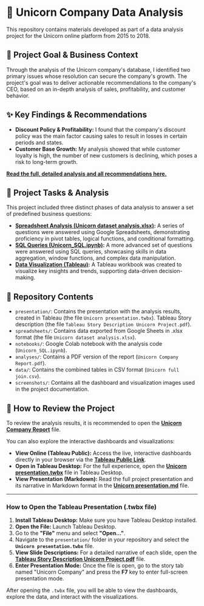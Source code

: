 # 🦄 Unicorn Company Data Analysis

This repository contains materials developed as part of a data analysis project for the Unicorn online platform from 2015 to 2018.

## 🎯 Project Goal & Business Context

Through the analysis of the Unicorn company's database, I identified two primary issues whose resolution can secure the company's growth. The project's goal was to deliver actionable recommendations to the company's CEO, based on an in-depth analysis of sales, profitability, and customer behavior.

## ✨ Key Findings & Recommendations

* **Discount Policy & Profitability:** I found that the company's discount policy was the main factor causing sales to result in losses in certain periods and states.
* **Customer Base Growth:** My analysis showed that while customer loyalty is high, the number of new customers is declining, which poses a risk to long-term growth.

**[Read the full, detailed analysis and all recommendations here.](analyses/Report.md)**

## 📝 Project Tasks & Analysis

This project included three distinct phases of data analysis to answer a set of predefined business questions:

* **[Spreadsheet Analysis (Unicorn dataset analysis.xlsx)](spreadsheets/README.md):** A series of questions were answered using Google Spreadsheets, demonstrating proficiency in pivot tables, logical functions, and conditional formatting.
* **[SQL Queries (Unicorn_SQL.ipynb)](notebooks/README.md):** A more advanced set of questions were answered using SQL queries, showcasing skills in data aggregation, window functions, and complex data manipulation.
* **[Data Visualization (Tableau)](presentation/Unicorn%20presentation.twbx):** A Tableau workbook was created to visualize key insights and trends, supporting data-driven decision-making.

## 📁 Repository Contents

* `presentation/`: Contains the presentation with the analysis results, created in Tableau (the file `Unicorn presentation.twbx`). Tableau Story description (the file `Tableau Story Description Unicorn Project.pdf`).
* `spreadsheets/`: Contains data exported from Google Sheets in .xlsx format (the file `Unicorn dataset analysis.xlsx`).
* `notebooks/`: Google Colab notebook with the analysis code (`Unicorn_SQL.ipynb`).
* `analyses/`: Contains a PDF version of the report (`Unicorn Company Report.pdf`).
* `data/`: Contains the combined tables in CSV format (`Unicorn full join.csv`).
* `screenshots/`: Contains all the dashboard and visualization images used in the project documentation.


## 🚀 How to Review the Project

To review the analysis results, it is recommended to open the **[Unicorn Company Report](analyses/Report.md)** file.

You can also explore the interactive dashboards and visualizations:

* **View Online (Tableau Public):** Access the live, interactive dashboards directly in your browser via the **[Tableau Public Link](https://public.tableau.com/views/Unicornview/Story1?:language=en-US&:sid=&:redirect=auth&:display_count=n&:origin=viz_share_link)**.
* **Open in Tableau Desktop:** For the full experience, open the **[Unicorn presentation.twbx](presentation/Unicorn%20presentation.twbx)** file in Tableau Desktop.
* **View Presentation (Markdown):** Read the full project presentation and its narrative in Markdown format in the **[Unicorn presentation.md](presentation/Unicorn_presentation.md)** file.

---

### **How to Open the Tableau Presentation (.twbx file)**

1.  **Install Tableau Desktop:** Make sure you have Tableau Desktop installed.
2.  **Open the File:** Launch Tableau Desktop.
3.  Go to the **"File"** menu and select **"Open..."**.
4.  Navigate to the `presentation/` folder in your repository and select the **`Unicorn presentation.twbx`** file.
5.  **View Slide Descriptions:** For a detailed narrative of each slide, open the **[Tableau Story Description Unicorn Project.pdf](presentation/Tableau%20Story%20Description%20Unicorn%20Project.pdf)** file.
6.  **Enter Presentation Mode:** Once the file is open, go to the story tab named "Unicorn Company" and press the **F7** key to enter full-screen presentation mode.

After opening the `.twbx` file, you will be able to view the dashboards, explore the data, and interact with the visualizations.
